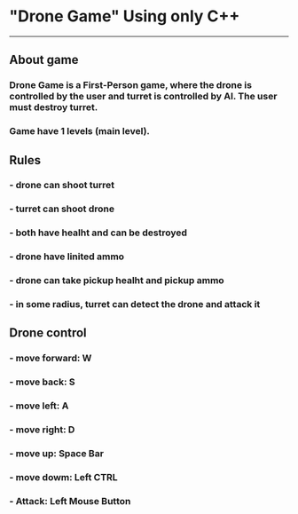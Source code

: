 # "Drone Game" Using only C++
_________________________________________________________
## About game
### Drone Game is a First-Person game, where the drone is controlled by the user and turret is controlled by AI. The user must destroy turret.
### Game have 1 levels (main level).

## Rules
### - drone can shoot turret
### - turret can shoot drone
### - both have healht and can be destroyed 
### - drone have linited ammo 
### - drone can take pickup healht and pickup ammo
### - in some radius, turret can detect the drone and attack it

## Drone control 
### - move forward: W
### - move back: S
### - move left: A
### - move right: D
### - move up: Space Bar
### - move dowm: Left CTRL
### - Attack: Left Mouse Button
